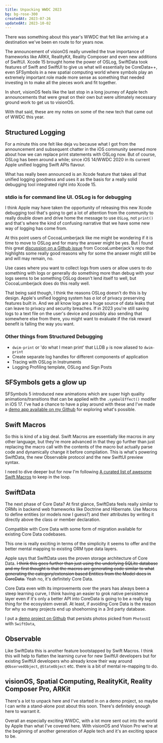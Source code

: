```yaml
---
title: Unpacking WWDC 2023
bg: bg-rose-300
createdAt: 2023-07-26
updatedAt: 2023-10-02
---
```


There was something about this year's WWDC that felt like arriving at a destination we've been en route to for years now. 

The announcement of visionOS really unveiled the true importance of frameworks like ARKit, RealityKit, Reality Composer and even new additions of SwiftUI. Xcode 15 brought home the power of OSLog, SwiftData took features of Swift and SwiftUI to give us what will essentially be CoreData++, even SFSymbols in a new spatial computing world where symbols play an extremely important role made more sense as something that needed investing in to make all the pieces work and fit together. 

In short, visionOS feels like the last stop in a long journey of Apple tech announcements that were great on their own but were ultimately necessary ground work to get us to visionOS.

With that said, these are my notes on some of the new tech that came out of WWDC this year.

## Structured Logging

For a minute this one felt like deja vu because what I got from the announcement and subsequent chatter in the iOS community seemed more about how we can replace print statements with OSLog now. But of course, OSLog has been around a while; since iOS 14/WWDC 2020 in its current Apple unified logging Swift APIs flavour.

What has really been announced is an Xcode feature that takes all that unified logging goodness and uses it as the basis for a really solid debugging tool integrated right into Xcode 15.

### stdio is for command line UI. OSLog is for debugging

I think Apple may have taken the opportunity of releasing this new Xcode debugging tool that's going to get a lot of attention from the community to really double down and drive home the message to use `OSLog`, not `print()` and that's where the kind of confusing narrative that we have some new way of logging has come from.

At this point users of CocoaLumberjack like me might be wondering if it is time to move to OSLog and for many the answer might be yes. But I found this great [discussion on a Github issue](https://github.com/CocoaLumberjack/CocoaLumberjack/issues/1289) from CocoaLumberjack's repo that highlights some really good reasons why for some the answer might still be and will may remain, no.

Use cases where you want to collect logs from users or allow users to do something with logs or generally do something more than debug with your logs seems to be something OSLog doesn't lend itself to well, but CocoaLumberjack does do this really well.

That being said though, I think the reasons OSLog doesn't do this is by design. Apple's unified logging system has _a lot_ of privacy preserving features built in. And we all know logs are a huge source of data leaks that can leave to privacy and security breaches. If in 2023 you're still saving logs to a text file on the user's device and possibly also sending that somewhere else from there, you might want to evaluate if the risk reward benefit is falling the way you want.

### Other things from Structured Debugging

* `dwim-print` or 'do what I mean print' that LLDB `p` is now aliased to `dwim-print`
* Create separate log handles for different components of application 
* Tracing with OSLog in Instruments
* Logging Profiling template, OSLog and Sign Posts

## SFSymbols gets a glow up

SFSymbols 5 introduced new animations which are super high quality animations/transitions that can be applied with the `.symbolEffect()` modifer in iOS 17. I've had a chance to have a play around with these and I've made a [demo app available on my Github](https://github.com/isleeponcouch/sfsymbolthing) for exploring what's possible.

## Swift Macros

So this is kind of a big deal. Swift Macros are essentially like macros in any other language, but they're more advanced in that they go further than just replacing the macro call with the contents of the macro but actually parse code and dynamically change it before compilation. This is what's powering SwiftData, the new Observable protocol and the new SwiftUI preview syntax.

I need to dive deeper but for now I'm following [A curated list of awesome Swift Macros](https://github.com/krzysztofzablocki/Swift-Macros) to keep in the loop.

## SwiftData

The next phase of Core Data? At first glance, SwiftData feels really similar to ORMs in backend web frameworks like Doctrine and Hibernate. Use Macros to define entities (or models now I guess?) and their attributes by writing it directly above the class or member declaration.

Compatible with Core Data with some form of migration available for existing Core Data codebases.

This one is really exciting in terms of the simplicity it seems to offer and the better mental mapping to existing ORM type data layers.

Apple says that SwiftData uses the proven storage architecture of Core Data. ~~I think this goes further than just using the underlying SQLite database and my first thought is that the macros are generating code similar to what generating the category/extension based Entities from the Model does in CoreData.~~ Yeah no, it's definitely Core Data.

Core Data even with its improvements over the years has always been a steep learning curve, I think having an easier to grok native persistence layer even if it's only a better API into CoreData is going to be a really big thing for the ecosystem overall. At least, if avoiding Core Data is the reason for why so many projects end up shoehorning in a 3rd party database.

I put a [demo project on Github](https://github.com/isleeponcouch/persistphotoswiftdata) that persists photos picked from `PhotosUI` with `SwiftData`,

## Observable

Like SwiftData this is another feature bootstapped by Swift Macros. I think this will help to flatten the learning curve for new SwiftUI developers but for existing SwiftUI developers who already know their way around `@ObservedObject`, `@StateObject` etc. there is a bit of mental re-mapping to do.

## visionOS, Spatial Computing, RealityKit, Reality Composer Pro, ARKit

There's a lot to unpack here and I've started in on a demo project, so maybe I can write a stand-alone post about this soon. There's definitely enough here to warrant it.

Overall an especially exciting WWDC, with a lot more sent out into the world by Apple than what I've covered here. With visionOS and Vision Pro we're at the beginning of another generation of Apple tech and it's an exciting space to be.
